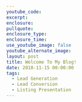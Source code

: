 ```yaml
---
youtube_code:
excerpt:
enclosure:
pullquote:
enclosure_type:
enclosure_time:
use_youtube_image: false
youtube_alternate_image:
layout: post
title: Welcome To My Blog!
date: 2018-11-15 00:00:00
tags:
  - Lead Generation
  - Lead Conversion
  - Listing Presentation
---
```


